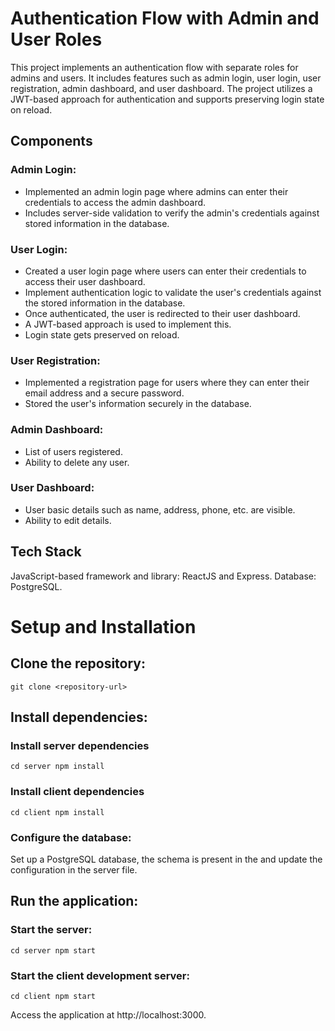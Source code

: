 <!-- # SensAI -->
# Authentication Flow with Admin and User Roles
This project implements an authentication flow with separate roles for admins and users. It includes features such as admin login, user login, user registration, admin dashboard, and user dashboard. The project utilizes a JWT-based approach for authentication and supports preserving login state on reload.

## Components

### Admin Login:

- Implemented an admin login page where admins can enter their credentials to access the admin dashboard.
- Includes server-side validation to verify the admin's credentials against stored information in the database.
<!-- Once authenticated, redirect the admin to the admin dashboard. -->
### User Login:

- Created a user login page where users can enter their credentials to access their user dashboard.
- Implement authentication logic to validate the user's credentials against the stored information in the database.
- Once authenticated, the user is redirected to their user dashboard.
- A JWT-based approach is used to implement this.
- Login state gets preserved on reload.

### User Registration:

- Implemented a registration page for users where they can enter their email address and a secure password.
- Stored the user's information securely in the database.

### Admin Dashboard:

- List of users registered.
- Ability to delete any user.
### User Dashboard:

- User basic details such as name, address, phone, etc. are visible.
- Ability to edit details.
<!-- (Bonus Level) User Registration with Unique Invite Link:

Users should be able to register only if they have a unique invite link provided by the admin.
If the user comes directly to the registration page and tries to register, show them an error message: "Invalid invite link. Please contact your admin (admin's email address)".
Validate the uniqueness of the invite link and ensure it can only be used once for registration.
(Bonus Level) Deployment:

Deploy the server and client using any free service. -->
## Tech Stack
JavaScript-based framework and library: ReactJS and Express.
Database: PostgreSQL.

# Setup and Installation

## Clone the repository:

`git clone <repository-url>
`
## Install dependencies:

### Install server dependencies
`cd server
npm install`

### Install client dependencies
`cd client
npm install`

### Configure the database:

Set up a PostgreSQL database, the schema is present in the and update the configuration in the server  file.

## Run the application:

### Start the server:

`cd server
npm start`

### Start the client development server:

`cd client
npm start`

Access the application at http://localhost:3000.